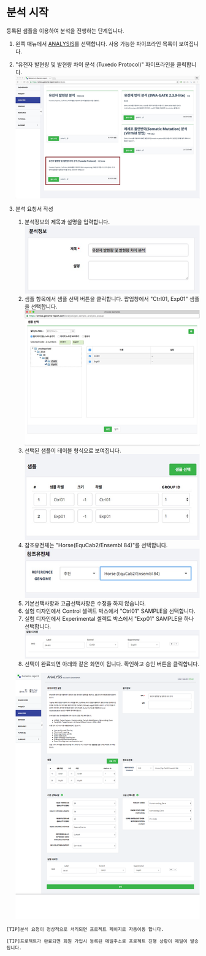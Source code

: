 # 분석 시작 

등록된 샘플을 이용하여 분석을 진행하는 단계입니다.


 1. 왼쪽 매뉴에서 <a href="https://omics.genome-report.com/analysis" target="_blank"> ANALYSIS</a>를 선택합니다. 사용 가능한 파이프라인 목록이 보여집니다.

 2. "유전자 발현량 및 발현량 차이 분석 (Tuxedo Protocol)" 파이프라인을 클릭합니다.
 ![화면](https://github.com/genomereport/gimanual/raw/master/docs/images/analysis_pipeline.jpg)
 3. 분석 요청서 작성
    1. 분석정보의 제목과 설명을 입력합니다.
      ![화면](https://github.com/genomereport/gimanual/raw/master/docs/images/pipeline_title.jpg)
    2. 샘플 항목에서 샘플 선택 버튼을 클릭합니다. 팝업창에서  "Ctrl01, Exp01" 샘플을 선택합니다.
    ![화면](https://github.com/genomereport/gimanual/raw/master/docs/images/pipeline_sample_choose.jpg)
    3. 선택된 샘플이 테이블 형식으로 보여집니다.
      ![화면](https://github.com/genomereport/gimanual/raw/master/docs/images/analysis_sample.jpg)
    4. 참조유전체는 "Horse(EquCab2/Ensembl 84)"를 선택합니다.
     ![화면](https://github.com/genomereport/gimanual/raw/master/docs/images/pipeline_reference.jpg)
    5. 기본선택사항과 고급선택사항은 수정을 하지 않습니다.
    6. 실험 디자인에서 Control 셀렉트 박스에서 "Ctrl01" SAMPLE을 선택합니다.
    7. 실험 디자인에서 Experimental 셀렉트 박스에서 "Exp01" SAMPLE을 하나 선택합니다.
    ![화면](https://github.com/genomereport/gimanual/raw/master/docs/images/pipeline_design.jpg)
    5. 선택이 완료되면 아래와 같은 화면이 됩니다. 확인하고 승인 버튼을 클릭합니다.

    ![화면](https://github.com/genomereport/gimanual/raw/master/docs/images/analysis_full_screen.png)

 ````
 [TIP]분석 요청이 정상적으로 처리되면 프로젝트 페이지로 자동이동 합니다.
 ````
 ````
 [TIP]프로젝트가 완료되면 회원 가입시 등록된 메일주소로 프로젝트 진행 상황이 메일이 발송됩니다.
 ````



